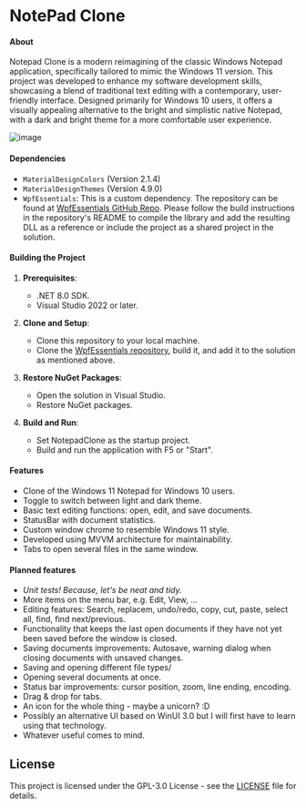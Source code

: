 # NotePad Clone
#### About
Notepad Clone is a modern reimagining of the classic Windows Notepad application, specifically tailored to mimic the Windows 11 version. This project was developed to enhance my software development skills, showcasing a blend of traditional text editing with a contemporary, user-friendly interface. Designed primarily for Windows 10 users, it offers a visually appealing alternative to the bright and simplistic native Notepad, with a dark and bright theme for a more comfortable user experience.

![image](https://github.com/thomaswening/NotePadClone/assets/25326391/d80fba4b-cfa5-4307-863b-bedfa73543e2)

#### Dependencies
- `MaterialDesignColors` (Version 2.1.4)
- `MaterialDesignThemes` (Version 4.9.0)
- `WpfEssentials`: This is a custom dependency. The repository can be found at [WpfEssentials GitHub Repo](https://github.com/thomaswening/WpfEssentials). Please follow the build instructions in the repository's README to compile the library and add the resulting DLL as a reference or include the project as a shared project in the solution.

#### Building the Project
1. **Prerequisites**:
   - .NET 8.0 SDK.
   - Visual Studio 2022 or later.

2. **Clone and Setup**:
   - Clone this repository to your local machine.
   - Clone the [WpfEssentials repository](https://github.com/thomaswening/WpfEssentials), build it, and add it to the solution as mentioned above.

3. **Restore NuGet Packages**:
   - Open the solution in Visual Studio.
   - Restore NuGet packages.

4. **Build and Run**:
   - Set NotepadClone as the startup project.
   - Build and run the application with F5 or "Start".

#### Features
- Clone of the Windows 11 Notepad for Windows 10 users.
- Toggle to switch between light and dark theme.
- Basic text editing functions: open, edit, and save documents.
- StatusBar with document statistics.
- Custom window chrome to resemble Windows 11 style.
- Developed using MVVM architecture for maintainability.
- Tabs to open several files in the same window.

#### Planned features 
- *Unit tests! Because, let's be neat and tidy.*
- More items on the menu bar, e.g. Edit, View, ...
- Editing features: Search, replacem, undo/redo, copy, cut, paste, select all, find, find next/previous.
- Functionality that keeps the last open documents if they have not yet been saved before the window is closed.
- Saving documents improvements: Autosave, warning dialog when closing documents with unsaved changes.
- Saving and opening different file types/
- Opening several documents at once.
- Status bar improvements: cursor position, zoom, line ending, encoding.
- Drag & drop for tabs.
- An icon for the whole thing - maybe a unicorn? :D
- Possibly an alternative UI based on WinUI 3.0 but I will first have to learn using that technology.
- Whatever useful comes to mind.

## License
This project is licensed under the GPL-3.0 License - see the [LICENSE](LICENSE.txt) file for details.
